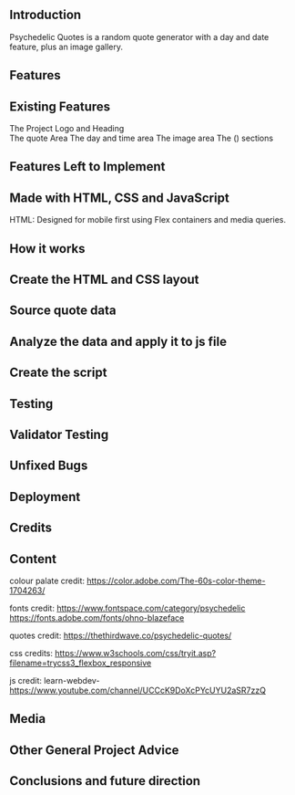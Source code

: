 Introduction
-------------------------------
Psychedelic Quotes is a random quote generator with a day and date feature, plus an image gallery.

Features
-------------------------------
  Existing Features
  -----------------
   The Project Logo and Heading  
   The quote Area
   The day and time area
   The image area
   The () sections

 Features Left to Implement
 --------------------------------  

Made with HTML, CSS and JavaScript
----------------------------------
HTML:
Designed for mobile first using Flex containers and media queries.

How it works
-----------------------------------


Create the HTML and CSS layout
-------------------------------

Source quote data
-------------------------------


Analyze the data and apply it to js file
-----------------------------------------

Create the script
-----------------------------------------


Testing
--------------------------------------

Validator Testing
--------------------------------------

Unfixed Bugs
--------------------------------------

Deployment
-------------------------------------

Credits
-------------------------------------
   Content
   --------
   colour palate credit:
   https://color.adobe.com/The-60s-color-theme-1704263/

   fonts credit:
   https://www.fontspace.com/category/psychedelic
   https://fonts.adobe.com/fonts/ohno-blazeface

   quotes credit:
   https://thethirdwave.co/psychedelic-quotes/

   css credits:
   https://www.w3schools.com/css/tryit.asp?filename=trycss3_flexbox_responsive

   js credit:
   learn-webdev-
   https://www.youtube.com/channel/UCCcK9DoXcPYcUYU2aSR7zzQ






   Media
   ------

Other General Project Advice
--------------------------------------   


Conclusions and future direction
-----------------------------------------